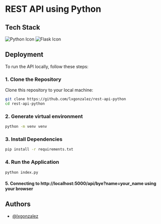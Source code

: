 
# REST API using Python

## Tech Stack

![Python Icon](https://img.icons8.com/color/python.png)
![Flask Icon](https://img.icons8.com/ffffff/flask.png)

## Deployment

To run the API locally, follow these steps:

### 1. Clone the Repository
Clone this repository to your local machine:
```bash
git clone https://github.com/lxgonzalez/rest-api-python
cd rest-api-python
```
### 2. Generate virtual environment
```bash
python -m venv venv 
```
### 3. Install Dependencies
```bash
pip install -r requirements.txt
```
### 4. Run the Application
```bash
python index.py
```
#### 5. Connecting to http://localhost:5000/api/bye?name=your_name using your browser

## Authors

- [@lxgonzalez](https://github.com/lxgonzalez)